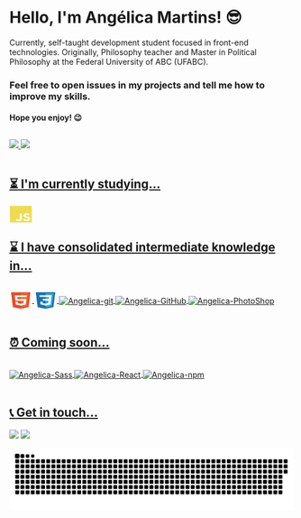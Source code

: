 # Hello, I'm Angélica Martins! 😎

Currently, self-taught development student focused in front-end technologies. Originally, Philosophy teacher and Master in Political Philosophy at the Federal University of ABC (UFABC).

### Feel free to open issues in my projects and tell me how to improve my skills. 

#### Hope you enjoy! 😉

##

<div>
  <div>
    <a href="https://www.linkedin.com/in/marttinsangelica/">
    <img src="https://github-readme-stats.vercel.app/api?username=angelicamarttins&show_icons=true&theme=dracula&count_private=true&include_all_commits=true">
    <img src="https://github-readme-stats.vercel.app/api/top-langs?username=angelicamarttins&layout=compact&langs_count16&theme=dracula">
  </div>
  
  <br />
  
  ## ⏳ I'm currently studying... 
  <img align="center" alt="Angelica-Js" height="30" width="40" src="https://raw.githubusercontent.com/devicons/devicon/master/icons/javascript/javascript-plain.svg">
  
  <br />
  
  ## ⌛ I have consolidated intermediate knowledge in...
  <div style="display: inline_block"><br>
    <img align="center" alt="Angelica-HTML" height="30" width="40" src="https://raw.githubusercontent.com/devicons/devicon/master/icons/html5/html5-original.svg">
    <img align="center" alt="Angelica-CSS" height="30" width="40" src="https://raw.githubusercontent.com/devicons/devicon/master/icons/css3/css3-original.svg">
    <img align="center" alt="Angelica-git" height="30" width="40" src="https://cdn.jsdelivr.net/gh/devicons/devicon/icons/git/git-original.svg">
    <img align="center" alt="Angelica-GitHub" height="30" width="40" src="https://cdn.jsdelivr.net/gh/devicons/devicon/icons/github/github-original.svg">
    <img align="center" alt="Angelica-PhotoShop" height="30" width="40" src="https://cdn.jsdelivr.net/gh/devicons/devicon/icons/photoshop/photoshop-plain.svg">
  </div>
  
  <br />
  
  ## ⏰ Coming soon...
  <div style="display: inline_block"><br>
    <img align="center" alt="Angelica-Sass" height="30" width="40" src="https://cdn.jsdelivr.net/gh/devicons/devicon/icons/sass/sass-original.svg">
    <img align="center" alt="Angelica-React" height="30" width="40" src="https://cdn.jsdelivr.net/gh/devicons/devicon/icons/react/react-original.svg">
    <img align="center" alt="Angelica-npm" height="30" width="40" src="https://cdn.jsdelivr.net/gh/devicons/devicon/icons/npm/npm-original-wordmark.svg">
  </div>

  <br />
  
  ## 📞 Get in touch...
  <div> 
    <a href="https://www.linkedin.com/in/marttinsangelica/" target="_blank"><img src="https://img.shields.io/badge/-LinkedIn-%230077B5?style=for-the-badge&logo=linkedin&logoColor=white" target="_blank"></a> 
    <a href = "mailto:marttinsangelica@gmail.com"><img src="https://img.shields.io/badge/-Gmail-%23333?style=for-the-badge&logo=gmail&logoColor=white" target="_blank"></a>
 
   </div>
    
</div>
  
     
 ![Snake animation](https://github.com/angelicamarttins/angelicamarttins/blob/output/github-contribution-grid-snake.svg)
  
